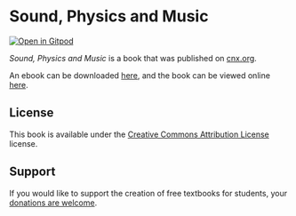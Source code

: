 # Sound, Physics and Music

[![Open in Gitpod](https://gitpod.io/button/open-in-gitpod.svg)](https://gitpod.io/from-referrer/)

_Sound, Physics and Music_ is a book that was published on [cnx.org](https://cnx.org/).

An ebook can be downloaded [here](https://github.com/cnx-user-books/cnxbook-sound-physics-and-music/releases/latest), and the book can be viewed online [here](https://github.com/cnx-user-books/cnxbook-sound-physics-and-music/releases/latest).

## License
This book is available under the [Creative Commons Attribution License](./LICENSE) license.

## Support
If you would like to support the creation of free textbooks for students, your [donations are welcome](https://riceconnect.rice.edu/donation/support-openstax-banner).
